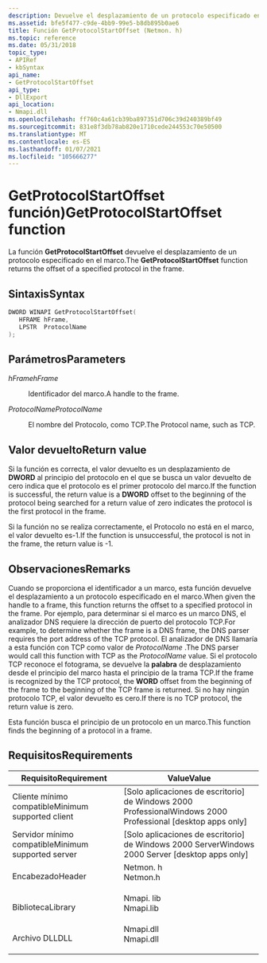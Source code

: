 ```yaml
---
description: Devuelve el desplazamiento de un protocolo especificado en el marco.
ms.assetid: bfe5f477-c9de-4bb9-99e5-b8db895b0ae6
title: Función GetProtocolStartOffset (Netmon. h)
ms.topic: reference
ms.date: 05/31/2018
topic_type:
- APIRef
- kbSyntax
api_name:
- GetProtocolStartOffset
api_type:
- DllExport
api_location:
- Nmapi.dll
ms.openlocfilehash: ff760c4a61cb39ba897351d706c39d240389bf49
ms.sourcegitcommit: 831e8f3db78ab820e1710cede244553c70e50500
ms.translationtype: MT
ms.contentlocale: es-ES
ms.lasthandoff: 01/07/2021
ms.locfileid: "105666277"
---
```

# <a name="getprotocolstartoffset-function"></a><span data-ttu-id="b9a7d-103">GetProtocolStartOffset función)</span><span class="sxs-lookup"><span data-stu-id="b9a7d-103">GetProtocolStartOffset function</span></span>

<span data-ttu-id="b9a7d-104">La función **GetProtocolStartOffset** devuelve el desplazamiento de un protocolo especificado en el marco.</span><span class="sxs-lookup"><span data-stu-id="b9a7d-104">The **GetProtocolStartOffset** function returns the offset of a specified protocol in the frame.</span></span>

## <a name="syntax"></a><span data-ttu-id="b9a7d-105">Sintaxis</span><span class="sxs-lookup"><span data-stu-id="b9a7d-105">Syntax</span></span>


```C++
DWORD WINAPI GetProtocolStartOffset(
   HFRAME hFrame,
   LPSTR  ProtocolName
);
```



## <a name="parameters"></a><span data-ttu-id="b9a7d-106">Parámetros</span><span class="sxs-lookup"><span data-stu-id="b9a7d-106">Parameters</span></span>

<dl> <dt>

<span data-ttu-id="b9a7d-107">*hFrame*</span><span class="sxs-lookup"><span data-stu-id="b9a7d-107">*hFrame*</span></span> 
</dt> <dd>

<span data-ttu-id="b9a7d-108">Identificador del marco.</span><span class="sxs-lookup"><span data-stu-id="b9a7d-108">A handle to the frame.</span></span>

</dd> <dt>

<span data-ttu-id="b9a7d-109">*ProtocolName*</span><span class="sxs-lookup"><span data-stu-id="b9a7d-109">*ProtocolName*</span></span> 
</dt> <dd>

<span data-ttu-id="b9a7d-110">El nombre del Protocolo, como TCP.</span><span class="sxs-lookup"><span data-stu-id="b9a7d-110">The Protocol name, such as TCP.</span></span>

</dd> </dl>

## <a name="return-value"></a><span data-ttu-id="b9a7d-111">Valor devuelto</span><span class="sxs-lookup"><span data-stu-id="b9a7d-111">Return value</span></span>

<span data-ttu-id="b9a7d-112">Si la función es correcta, el valor devuelto es un desplazamiento de **DWORD** al principio del protocolo en el que se busca un valor devuelto de cero indica que el protocolo es el primer protocolo del marco.</span><span class="sxs-lookup"><span data-stu-id="b9a7d-112">If the function is successful, the return value is a **DWORD** offset to the beginning of the protocol being searched for   a return value of zero indicates the protocol is the first protocol in the frame.</span></span>

<span data-ttu-id="b9a7d-113">Si la función no se realiza correctamente, el Protocolo no está en el marco, el valor devuelto es-1.</span><span class="sxs-lookup"><span data-stu-id="b9a7d-113">If the function is unsuccessful, the protocol is not in the frame, the return value is -1.</span></span>

## <a name="remarks"></a><span data-ttu-id="b9a7d-114">Observaciones</span><span class="sxs-lookup"><span data-stu-id="b9a7d-114">Remarks</span></span>

<span data-ttu-id="b9a7d-115">Cuando se proporciona el identificador a un marco, esta función devuelve el desplazamiento a un protocolo especificado en el marco.</span><span class="sxs-lookup"><span data-stu-id="b9a7d-115">When given the handle to a frame, this function returns the offset to a specified protocol in the frame.</span></span> <span data-ttu-id="b9a7d-116">Por ejemplo, para determinar si el marco es un marco DNS, el analizador DNS requiere la dirección de puerto del protocolo TCP.</span><span class="sxs-lookup"><span data-stu-id="b9a7d-116">For example, to determine whether the frame is a DNS frame, the DNS parser requires the port address of the TCP protocol.</span></span> <span data-ttu-id="b9a7d-117">El analizador de DNS llamaría a esta función con TCP como valor de *ProtocolName* .</span><span class="sxs-lookup"><span data-stu-id="b9a7d-117">The DNS parser would call this function with TCP as the *ProtocolName* value.</span></span> <span data-ttu-id="b9a7d-118">Si el protocolo TCP reconoce el fotograma, se devuelve la **palabra** de desplazamiento desde el principio del marco hasta el principio de la trama TCP.</span><span class="sxs-lookup"><span data-stu-id="b9a7d-118">If the frame is recognized by the TCP protocol, the **WORD** offset from the beginning of the frame to the beginning of the TCP frame is returned.</span></span> <span data-ttu-id="b9a7d-119">Si no hay ningún protocolo TCP, el valor devuelto es cero.</span><span class="sxs-lookup"><span data-stu-id="b9a7d-119">If there is no TCP protocol, the return value is zero.</span></span>

<span data-ttu-id="b9a7d-120">Esta función busca el principio de un protocolo en un marco.</span><span class="sxs-lookup"><span data-stu-id="b9a7d-120">This function finds the beginning of a protocol in a frame.</span></span>

## <a name="requirements"></a><span data-ttu-id="b9a7d-121">Requisitos</span><span class="sxs-lookup"><span data-stu-id="b9a7d-121">Requirements</span></span>



| <span data-ttu-id="b9a7d-122">Requisito</span><span class="sxs-lookup"><span data-stu-id="b9a7d-122">Requirement</span></span> | <span data-ttu-id="b9a7d-123">Value</span><span class="sxs-lookup"><span data-stu-id="b9a7d-123">Value</span></span> |
|-------------------------------------|--------------------------------------------------------------------------------------|
| <span data-ttu-id="b9a7d-124">Cliente mínimo compatible</span><span class="sxs-lookup"><span data-stu-id="b9a7d-124">Minimum supported client</span></span><br/> | <span data-ttu-id="b9a7d-125">\[Solo aplicaciones de escritorio\] de Windows 2000 Professional</span><span class="sxs-lookup"><span data-stu-id="b9a7d-125">Windows 2000 Professional \[desktop apps only\]</span></span><br/>                           |
| <span data-ttu-id="b9a7d-126">Servidor mínimo compatible</span><span class="sxs-lookup"><span data-stu-id="b9a7d-126">Minimum supported server</span></span><br/> | <span data-ttu-id="b9a7d-127">\[Solo aplicaciones de escritorio\] de Windows 2000 Server</span><span class="sxs-lookup"><span data-stu-id="b9a7d-127">Windows 2000 Server \[desktop apps only\]</span></span><br/>                                 |
| <span data-ttu-id="b9a7d-128">Encabezado</span><span class="sxs-lookup"><span data-stu-id="b9a7d-128">Header</span></span><br/>                   | <dl> <span data-ttu-id="b9a7d-129"><dt>Netmon. h</dt></span><span class="sxs-lookup"><span data-stu-id="b9a7d-129"><dt>Netmon.h</dt></span></span> </dl>  |
| <span data-ttu-id="b9a7d-130">Biblioteca</span><span class="sxs-lookup"><span data-stu-id="b9a7d-130">Library</span></span><br/>                  | <dl> <span data-ttu-id="b9a7d-131"><dt>Nmapi. lib</dt></span><span class="sxs-lookup"><span data-stu-id="b9a7d-131"><dt>Nmapi.lib</dt></span></span> </dl> |
| <span data-ttu-id="b9a7d-132">Archivo DLL</span><span class="sxs-lookup"><span data-stu-id="b9a7d-132">DLL</span></span><br/>                      | <dl> <span data-ttu-id="b9a7d-133"><dt>Nmapi.dll</dt></span><span class="sxs-lookup"><span data-stu-id="b9a7d-133"><dt>Nmapi.dll</dt></span></span> </dl> |



 

 




